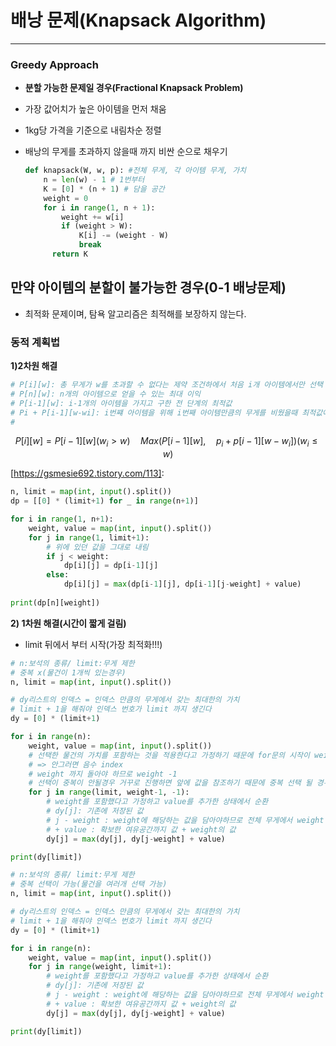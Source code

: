 # 배낭 문제(Knapsack Algorithm)

------

### Greedy  Approach

- **분할 가능한 문제일 경우(Fractional Knapsack Problem)**

- 가장 값어치가 높은 아이템을 먼저 채움

- 1kg당 가격을 기준으로 내림차순 정렬

- 배낭의 무게를 초과하지 않을때 까지 비싼 순으로 채우기

  ```python
  def knapsack(W, w, p): #전체 무게, 각 아이템 무게, 가치
      n = len(w) - 1 # 1번부터
      K = [0] * (n + 1) # 담을 공간
      weight = 0
      for i in range(1, n + 1):
          weight += w[i]
          if (weight > W):
              K[i] -= (weight - W)
              break
    	return K
  ```

## **만약 아이템의 분할이 불가능한 경우(0-1 배낭문제)**

- 최적화 문제이며, 탐욕 알고리즘은 최적해를 보장하지 않는다.

### 동적 계획법

**1)2차원 해결**

```python
# P[i][w]: 총 무게가 w를 초과할 수 없다는 제약 조건하에서 처음 i개 아이템에서만 선택 할 때 얻는 최적의 이익
# P[n][w]: n개의 아이템으로 얻을 수 있는 최대 이익
# P[i-1][w]: i-1개의 아이템을 가지고 구한 전 단계의 최적값
# Pi + P[i-1][w-wi]: i번쨰 아이템을 위해 i번째 아이템만큼의 무게를 비웠을때 최적값에 i번째 아이템을 더한 값
# 
```

$$
P[i][w] = P[i-1][w](w_i > w)\quad Max(P[i-1][w],\quad p_i + p[i-1][w-w_i])(w_i \leq w)
$$

[https://gsmesie692.tistory.com/113]: 

```python
n, limit = map(int, input().split())
dp = [[0] * (limit+1) for _ in range(n+1)]

for i in range(1, n+1):
    weight, value = map(int, input().split())
    for j in range(1, limit+1):
        # 위에 있던 값을 그대로 내림
        if j < weight:
            dp[i][j] = dp[i-1][j]
        else:
            dp[i][j] = max(dp[i-1][j], dp[i-1][j-weight] + value)
            
print(dp[n][weight])
```

**2) 1차원 해결(시간이 짧게 걸림)**

- limit 뒤에서 부터 시작(가장 최적화!!!)

```python
# n:보석의 종류/ limit:무게 제한
# 중복 x(물건이 1개씩 있는경우)
n, limit = map(int, input().split())

# dy리스트의 인덱스 = 인덱스 만큼의 무게에서 갖는 최대한의 가치
# limit + 1을 해줘야 인덱스 번호가 limit 까지 생긴다
dy = [0] * (limit+1)

for i in range(n):
    weight, value = map(int, input().split())
    # 선택한 물건의 가치를 포함하는 것을 적용한다고 가정하기 때문에 for문의 시작이 weight임
    # => 안그러면 음수 index
    # weight 까지 돌아야 하므로 weight -1
    # 선택이 중복이 안될경우 거꾸로 진행하면 앞에 값을 참조하기 때문에 중복 선택 될 경우가 없다.
    for j in range(limit, weight-1, -1):
        # weight를 포함했다고 가정하고 value를 추가한 상태에서 순환
        # dy[j]: 기존에 저장된 값
        # j - weight : weight에 해당하는 값을 담아야하므로 전체 무게에서 weight 만큼의 여유공간 확보
        # + value : 확보한 여유공간까지 값 + weight의 값 
        dy[j] = max(dy[j], dy[j-weight] + value)

print(dy[limit])
```

```python
# n:보석의 종류/ limit:무게 제한
# 중복 선택이 가능(물건을 여러개 선택 가능)
n, limit = map(int, input().split())

# dy리스트의 인덱스 = 인덱스 만큼의 무게에서 갖는 최대한의 가치
# limit + 1을 해줘야 인덱스 번호가 limit 까지 생긴다
dy = [0] * (limit+1)

for i in range(n):
    weight, value = map(int, input().split()) 
    for j in range(weight, limit+1):
        # weight를 포함했다고 가정하고 value를 추가한 상태에서 순환
        # dy[j]: 기존에 저장된 값
        # j - weight : weight에 해당하는 값을 담아야하므로 전체 무게에서 weight 만큼의 여유공간 확보
        # + value : 확보한 여유공간까지 값 + weight의 값 
        dy[j] = max(dy[j], dy[j-weight] + value)

print(dy[limit])
```

